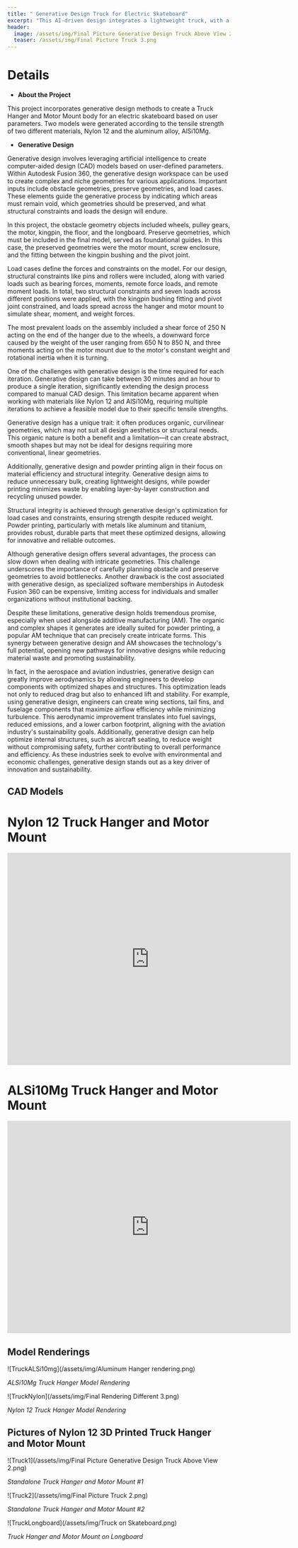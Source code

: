 ```yaml
---
title: " Generative Design Truck for Electric Skateboard"
excerpt: "This AI-driven design integrates a lightweight truck, with a motor mount for an electric skateboard motor. "
header:
  image: /assets/img/Final Picture Generative Design Truck Above View 2.png
  teaser: /assets/img/Final Picture Truck 3.png
---
```

# Details

* **About the Project**

This project incorporates generative design methods to create a Truck Hanger and Motor Mount body for an electric skateboard based on user parameters. Two models were generated according to the tensile strength of two different materials, Nylon 12 and the aluminum alloy, AlSi10Mg. 

* **Generative Design**

Generative design involves leveraging artificial intelligence to create computer-aided design (CAD) models based on user-defined parameters. Within Autodesk Fusion 360, the generative design workspace can be used to create complex and niche geometries for various applications. Important inputs include obstacle geometries, preserve geometries, and load cases. These elements guide the generative process by indicating which areas must remain void, which geometries should be preserved, and what structural constraints and loads the design will endure.

In this project, the obstacle geometry objects included wheels, pulley gears, the motor, kingpin, the floor, and the longboard. Preserve geometries, which must be included in the final model, served as foundational guides. In this case, the preserved geometries were the motor mount, screw enclosure, and the fitting between the kingpin bushing and the pivot joint.

Load cases define the forces and constraints on the model. For our design, structural constraints like pins and rollers were included, along with varied loads such as bearing forces, moments, remote force loads, and remote moment loads. In total, two structural constraints and seven loads across different positions were applied, with the kingpin bushing fitting and pivot joint constrained, and loads spread across the hanger and motor mount to simulate shear, moment, and weight forces.

The most prevalent loads on the assembly included a shear force of 250 N acting on the end of the hanger due to the wheels, a downward force caused by the weight of the user ranging from 650 N to 850 N, and three moments acting on the motor mount due to the motor's constant weight and rotational inertia when it is turning.

One of the challenges with generative design is the time required for each iteration. Generative design can take between 30 minutes and an hour to produce a single iteration, significantly extending the design process compared to manual CAD design. This limitation became apparent when working with materials like Nylon 12 and AlSi10Mg, requiring multiple iterations to achieve a feasible model due to their specific tensile strengths.

Generative design has a unique trait: it often produces organic, curvilinear geometries, which may not suit all design aesthetics or structural needs. This organic nature is both a benefit and a limitation—it can create abstract, smooth shapes but may not be ideal for designs requiring more conventional, linear geometries.

Additionally, generative design and powder printing align in their focus on material efficiency and structural integrity. Generative design aims to reduce unnecessary bulk, creating lightweight designs, while powder printing minimizes waste by enabling layer-by-layer construction and recycling unused powder.

Structural integrity is achieved through generative design's optimization for load cases and constraints, ensuring strength despite reduced weight. Powder printing, particularly with metals like aluminum and titanium, provides robust, durable parts that meet these optimized designs, allowing for innovative and reliable outcomes.

Although generative design offers several advantages, the process can slow down when dealing with intricate geometries. This challenge underscores the importance of carefully planning obstacle and preserve geometries to avoid bottlenecks. Another drawback is the cost associated with generative design, as specialized software memberships in Autodesk Fusion 360 can be expensive, limiting access for individuals and smaller organizations without institutional backing.

Despite these limitations, generative design holds tremendous promise, especially when used alongside additive manufacturing (AM). The organic and complex shapes it generates are ideally suited for powder printing, a popular AM technique that can precisely create intricate forms. This synergy between generative design and AM showcases the technology's full potential, opening new pathways for innovative designs while reducing material waste and promoting sustainability.

In fact, in the aerospace and aviation industries, generative design can greatly improve aerodynamics by allowing engineers to develop components with optimized shapes and structures. This optimization leads not only to reduced drag but also to enhanced lift and stability. For example, using generative design, engineers can create wing sections, tail fins, and fuselage components that maximize airflow efficiency while minimizing turbulence. This aerodynamic improvement translates into fuel savings, reduced emissions, and a lower carbon footprint, aligning with the aviation industry's sustainability goals. Additionally, generative design can help optimize internal structures, such as aircraft seating, to reduce weight without compromising safety, further contributing to overall performance and efficiency. As these industries seek to evolve with environmental and economic challenges, generative design stands out as a key driver of innovation and sustainability.

## CAD Models

# Nylon 12 Truck Hanger and Motor Mount

<iframe src="https://vanderbilt643.autodesk360.com/shares/public/SH512d4QTec90decfa6e650066993f9208e8?mode=embed" width="640" height="480" allowfullscreen="true" webkitallowfullscreen="true" mozallowfullscreen="true"  frameborder="0"></iframe>

# ALSi10Mg Truck Hanger and Motor Mount

<iframe src="https://vanderbilt643.autodesk360.com/shares/public/SH512d4QTec90decfa6e5dcc7bc7439189ac?mode=embed" width="640" height="480" allowfullscreen="true" webkitallowfullscreen="true" mozallowfullscreen="true"  frameborder="0"></iframe>


## Model Renderings 

![TruckALSi10mg](/assets/img/Aluminum Hanger rendering.png)

*ALSi10Mg Truck Hanger Model Rendering*

![TruckNylon](/assets/img/Final Rendering Different 3.png)

*Nylon 12 Truck Hanger Model Rendering*


## Pictures of Nylon 12 3D Printed Truck Hanger and Motor Mount

![Truck1](/assets/img/Final Picture Generative Design Truck Above View 2.png)

*Standalone Truck Hanger and Motor Mount #1*

![Truck2](/assets/img/Final Picture Truck 2.png)

*Standalone Truck Hanger and Motor Mount #2*

![TruckLongboard](/assets/img/Truck on Skateboard.png)

*Truck Hanger and Motor Mount on Longboard*

